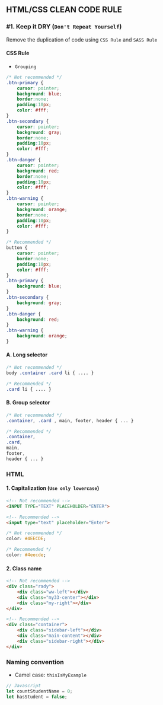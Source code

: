 ## HTML/CSS CLEAN CODE RULE

### #1. Keep it DRY (`Don't Repeat Yourself`)
Remove the duplication of code using `CSS Rule` and `SASS Rule`

#### CSS Rule
- `Grouping`

```css
/* Not recommended */
.btn-primary {
    cursor: pointer;
    background: blue;
    border:none;
    padding:10px;
    color: #fff;
}
.btn-secondary {
    cursor: pointer;
    background: gray;
    border:none;
    padding:10px;
    color: #fff;
}
.btn-danger {
    cursor: pointer;
    background: red;
    border:none;
    padding:10px;
    color: #fff;
}
.btn-warning {
    cursor: pointer;
    background: orange;
    border:none;
    padding:10px;
    color: #fff;
}
```

```css
/* Recommended */
button {
    cursor: pointer;
    border:none;
    padding:10px;
    color: #fff;
}
.btn-primary {
    background: blue;
}
.btn-secondary {
    background: gray;
}
.btn-danger {
    background: red;
}
.btn-warning {
    background: orange;
}
```
#### A. Long selector
```css
/* Not recommended */
body .container .card li { .... }
```
```css
/* Recommended */
.card li { .... }
```
#### B. Group selector
```css
/* Not recommended */
.container, .card , main, footer, header { ... }
```
```css
/* Recommended */
.container,
.card,
main,
footer,
header { ... }
```
### HTML
#### 1. Capitalization (`Use only lowercase`)
```html
<!-- Not recommended -->
<INPUT TYPE="TEXT" PLACEHOLDER="ENTER">
```
```html
<!-- Recommended -->
<input type="text" placeholder="Enter">
```
```css
/* Not recommended */
color: #4EECDE;
```
```css
/* Recommended */
color: #4eecde;
```
#### 2. Class name
```html
<!-- Not recommended -->
<div class="rady">
    <div class="ww-left"></div>
    <div class="my33-center"></div>
    <div class="my-right"></div>
</div>
```
```html
<!-- Recommended -->
<div class="container">
    <div class="sidebar-left"></div>
    <div class="main-content"></div>
    <div class="sidebar-right"></div>
</div>
```

### Naming convention
- Camel case: `thisIsMyExample`
```js
// Javascript
let countStudentName = 0;
let hasStudent = false;
```